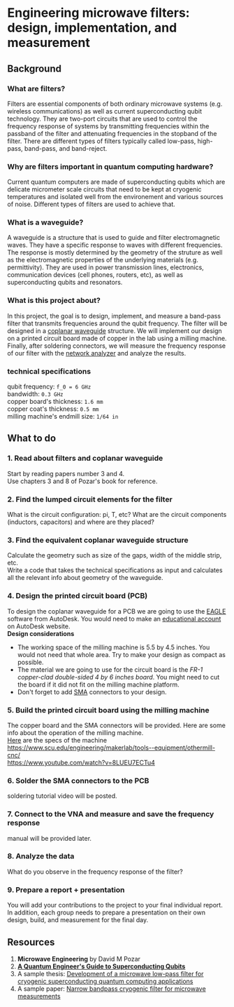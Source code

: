 # Engineering microwave filters: design, implementation, and measurement

## Background 

### What are filters? 
Filters are essential components of both ordinary microwave systems (e.g. wireless communications) as well as current superconducting qubit technology. They are two-port circuits that are used to control the frequency response of systems by transmitting frequencies within the passband of the filter and attenuating frequencies in the stopband of the filter. There are different types of filters typically called low-pass, high-pass, band-pass, and band-reject. 

### Why are filters important in quantum computing hardware? 
Current quantum computers are made of superconducting qubits which are delicate micrometer scale circuits that need to be kept at cryogenic temperatures and isolated well from the environement and various sources of noise. Different types of filters are used to achieve that. 

### What is a waveguide? 
A waveguide is a structure that is used to guide and filter electromagnetic waves. They have a specific response to waves with different frequencies. The response is mostly determined by the geometry of the struture as well as the electromagnetic properties of the underlying materials (e.g. permittivity). They are used in power transmission lines, electronics, communication devices (cell phones, routers, etc), as well as superconducting qubits and resonators. 

### What is this project about? 
In this project, the goal is to design, implement, and measure a band-pass filter that transmits frequencies around the qubit frequency. The filter will be designed in a [coplanar waveguide](https://en.wikipedia.org/wiki/Coplanar_waveguide) structure. We will implement our design on a printed circuit board made of copper in the lab using a milling machine. Finally, after soldering connectors, we will measure the frequency response of our filter with the [network analyzer](https://en.wikipedia.org/wiki/Network_analyzer_(electrical)) and analyze the results.  

### technical specifications
qubit frequency: `f_0 = 6 GHz`  
bandwidth: `0.3 GHz`  
copper board's thickness: `1.6 mm`  
copper coat's thickness: `0.5 mm`    
milling machine's endmill size: `1/64 in`

## What to do 
### 1. Read about filters and coplanar waveguide 
Start by reading papers number 3 and 4.  
Use chapters 3 and 8 of Pozar's book for reference.

### 2. Find the lumped circuit elements for the filter 
What is the circuit configuration: pi, T, etc? What are the circuit components (inductors, capacitors) and where are they placed? 

### 3. Find the equivalent coplanar waveguide structure 
Calculate the geometry such as size of the gaps, width of the middle strip, etc.  
Write a code that takes the technical specifications as input and calculates all the relevant info about geometry of the waveguide.  

### 4. Design the printed circuit board (PCB)
To design the coplanar waveguide for a PCB we are going to use the [EAGLE](https://www.autodesk.com/products/eagle/free-download) software from AutoDesk. You would need to make an [educational account](https://www.autodesk.com/education/edu-software) on AutoDesk website.  
**Design considerations**  
* The working space of the milling machine is 5.5 by 4.5 inches. You would not need that whole area. Try to make your design as compact as possible.  
* The material we are going to use for the circuit board is the *FR-1 copper-clad double-sided 4 by 6 inches board*. You might need to cut the board if it did not fit on the milling machine platform.  
* Don't forget to add [SMA](https://en.wikipedia.org/wiki/SMA_connector) connectors to your design. 

### 5. Build the printed circuit board using the milling machine 
The copper board and the SMA connectors will be provided. Here are some info about the operation of the milling machine.  
[Here](https://core-electronics.com.au/othermill-compact-precision-cnc-pcb-milling-machine.html) are the specs of the machine  
https://www.scu.edu/engineering/makerlab/tools--equipment/othermill-cnc/  
https://www.youtube.com/watch?v=8LUEU7ECTu4  

### 6. Solder the SMA connectors to the PCB
soldering tutorial video will be posted. 

### 7. Connect to the VNA and measure and save the frequency response
manual will be provided later. 

### 8. Analyze the data 
What do you observe in the frequency response of the filter? 

### 9. Prepare a report + presentation 
You will add your contributions to the project to your final individual report.  
In addition, each group needs to prepare a presentation on their own design, build, and measurement for the final day. 

## Resources 
1. **Microwave Engineering** by David M Pozar 
2. **[A Quantum Engineer's Guide to Superconducting Qubits](https://arxiv.org/abs/1904.06560)**
3. A sample thesis: [Development of a microwave low-pass filter for cryogenic superconducting quantum computing applications](https://qudev.phys.ethz.ch/static/content/science/Documents/semester/Bechstein_Daniel_SemesterThesis_090730_LowPassFilter.pdf)
4. A sample paper: [Narrow bandpass cryogenic filter for microwave measurements](https://aip.scitation.org/doi/10.1063/1.4807152)
